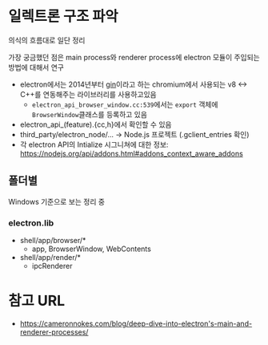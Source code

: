 # 일렉트론 구조 파악
의식의 흐름대로 일단 정리

가장 궁금했던 점은 main process와 renderer process에 electron 모듈이 주입되는 방법에 대해서 연구
- electron에서는 2014년부터 [gin](https://github.com/chromium/chromium/tree/master/gin)이라고 하는 chromium에서 사용되는 v8 <-> C++를 연동해주는 라이브러리를 사용하고있음
    - `electron_api_browser_window.cc:539`에서는 `export` 객체에 `BrowserWindow`클래스를 등록하고 있음
- electron_api_(feature).{cc,h}에서 확인할 수 있음
- third_party/electron_node/... -> Node.js 프로젝트 (.gclient_entries 확인)
- 각 electron API의 Intialize 시그니쳐에 대한 정보: https://nodejs.org/api/addons.html#addons_context_aware_addons

## 폴더별
Windows 기준으로 보는 정리 중
### electron.lib
- shell/app/browser/*
    - app, BrowserWindow, WebContents
- shell/app/render/*
    - ipcRenderer

# 참고 URL
- https://cameronnokes.com/blog/deep-dive-into-electron's-main-and-renderer-processes/